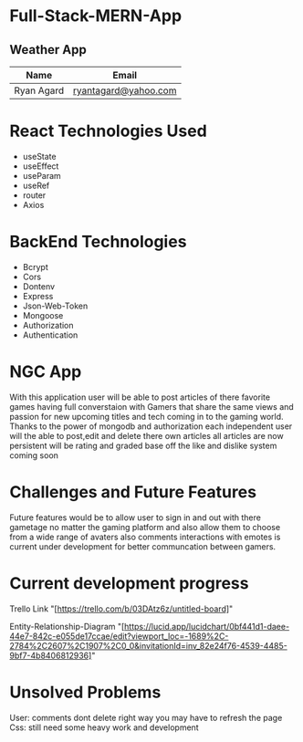 # Full-Stack-MERN-App

## Weather App
|Name       | Email                |
|-----------|----------------------|
|Ryan Agard | ryantagard@yahoo.com |


# React Technologies Used
* useState 
* useEffect
* useParam
* useRef
* router
* Axios
# BackEnd Technologies
* Bcrypt
* Cors
* Dontenv
* Express
* Json-Web-Token
* Mongoose
* Authorization
* Authentication
# NGC App
With this application user will be able to post articles of there favorite games having full 
converstaion with Gamers that share the same views and passion for new upcoming titles and tech coming
in to the gaming world. Thanks to the power of mongodb and authorization each independent user will the able to post,edit and delete there own articles all articles are now persistent will be rating and graded base off the like and dislike system coming soon   
# Challenges and Future Features
Future features would be to allow user to sign in and out with there gametage no matter the gaming platform and also allow them to choose from a wide range of avaters also comments interactions with emotes is current under development for better communcation between gamers.
# Current development progress
 Trello Link
"[https://trello.com/b/03DAtz6z/untitled-board]"

 Entity-Relationship-Diagram
 "[https://lucid.app/lucidchart/0bf441d1-daee-44e7-842c-e055de17ccae/edit?viewport_loc=-1689%2C-2784%2C2607%2C1907%2C0_0&invitationId=inv_82e24f76-4539-4485-9bf7-4b8406812936]"
# Unsolved Problems

  User: comments dont delete right way you may have to refresh the page
  Css: still need some heavy work and development 
